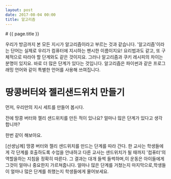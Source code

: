 ```yaml
---
layout: post
date: 2017-08-04 00:00
title: 알고리즘
---
```

<div id="ppt" markdown="1">
</div>

<div id="desc" markdown="1">
# {{ page.title }}

우리가 방금까지 본 모든 지시가 알고리즘이라고 부르는 것과 같습니다.
'알고리즘'이라는 단어는 실제로 우리가 컴퓨터에 지시하는 팬시한 이름이지요! 
요리법과도 같고, 또 구체적으로 따라야 할 단계와도 같은 것이지요. 
그러나 알고리즘과 쿠키 레시피의 차이는 분명이 있지요. 바로 더 많은 단계가 있다는 것입니다.
알고리즘은 파이썬과 같은 프로그래밍 언어와 같이 특별한 언어를 사용해 쓰여집니다.  

# 땅콩버터와 젤리샌드위치 만들기

먼저, 우리만의 지시 세트를 만들어 봅시다.

전에 땅콩 버터와 젤리 샌드위치를 만든 적이 있나요? 얼마나 많은 단계가 있다고 생각합니까?

한번 같이 해보아요. 

<div class="teacher" markdown="1">
[선생님께] 
땅콩 버터와 젤리 샌드위치를 만드는 단계를 따라 간다. 
한 교사는 학생들에게 각 단계를 호출하도록 수업을 안내하고 다른 교사는 샌드위치가 될 때까지 '컴퓨터'의 역할을하는 지침을 정확히 따른다. 
그 결과는 대개 들썩 들썩하며,이 운동은 아이들에게 그것이 얼마나 중요한지 가르쳐줍니다. 
얼마나 많은 단계를 거쳤는지 마지막으로,학생들이 얼마나 많은 단계를 취했는지 학생들에게 물어보세요.
</div>